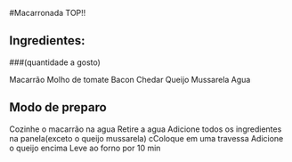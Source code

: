 #Macarronada TOP!!

## Ingredientes:
###(quantidade a gosto)

Macarrão
Molho de tomate
Bacon
Chedar
Queijo Mussarela
Agua

## Modo de preparo
Cozinhe o macarrão na agua
Retire a agua
Adicione todos os ingredientes na panela(exceto o queijo mussarela)
cColoque em uma travessa
Adicione o queijo encima
Leve ao forno por 10 min
